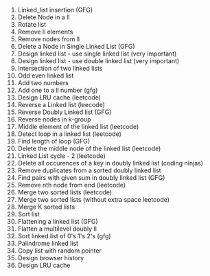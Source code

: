 1) Linked_list insertion (GFG)
2) Delete Node in a ll
3) Rotate list
4) Remove ll elements
5) Remove nodes from ll 
6) Delete a Node in Single Linked List (GFG)
7) Design linked list  - use single linked list (very important)
8) Design linked list  - use double linked list (very important)
9) Intersection of two linked lists
10) Odd even linked list
11) Add two numbers 
12) Add one to a ll number (gfg)
13) Design LRU cache (leetcode)
14) Reverse a Linked list (leecode)
15) Reverse Doubly Linked list (GFG)
16) Reverse nodes in k-group
17) Middle element of the linked list (leetcode)
18) Detect loop in a linked list (leetcode)
19) Find length of loop (GFG)
20) Delete the middle node of the linked list (leetcode)
21) Linked List cycle - 2 (leetcode)
22) Delete all occurences of a key in doubly linked list (coding ninjas)
23) Remove duplicates from a sorted doubly linked list
24) Find pairs with given sum in doubly linked list (GFG)
25) Remove nth node from end (leetcode)
26) Merge two sorted lists (leetcode)
27) Merge two sorted lists (without extra space leetcode)
28) Merge K sorted lists
29) Sort list
30) Flattening a linked list (GFG)
31) Flatten a multilevel doubly ll
32) Sort linked list of 0's 1's 2's (gfg)
33) Palindrome linked list
34) Copy list with random pointer
35) Design browser history
36) Design LRU cache
